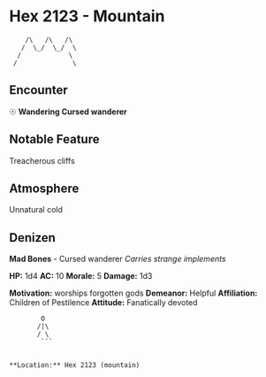 # Hex 2123 - Mountain
```
    /\   /\   /\
   /  \_/  \_/  \
  /            \
 /              \
```

## Encounter

☉ **Wandering Cursed wanderer**

## Notable Feature

Treacherous cliffs

## Atmosphere

Unnatural cold

## Denizen

**Mad Bones** - Cursed wanderer
*Carries strange implements*

**HP:** 1d4 **AC:** 10 **Morale:** 5
**Damage:** 1d3

**Motivation:** worships forgotten gods
**Demeanor:** Helpful
**Affiliation:** Children of Pestilence
**Attitude:** Fanatically devoted

```
        O
       /|\
       / \
        ```


**Location:** Hex 2123 (mountain)
